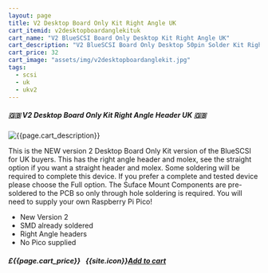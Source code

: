 ```yaml
---
layout: page
title: V2 Desktop Board Only Kit Right Angle UK
cart_itemid: v2desktopboardanglekituk
cart_name: "V2 BlueSCSI Board Only Desktop Kit Right Angle UK"
cart_description: "V2 BlueSCSI Board Only Desktop 50pin Solder Kit Right Angle UK - NO Pico"
cart_price: 32
cart_image: "assets/img/v2desktopboardanglekit.jpg"
tags: 
  - scsi
  - uk
  - ukv2
---
```


##### 🇬🇧 V2 Desktop Board Only Kit Right Angle Header UK 🇬🇧

![{{page.cart_description}}]({{page.cart_image}})

This is the NEW version 2 Desktop Board Only Kit version of the BlueSCSI for UK buyers. This has the right angle header and molex, see the straight option if you want a straight header and molex. Some soldering will be required to complete this device. If you prefer a complete and tested device please choose the Full option. The Suface Mount Components are pre-soldered to the PCB so only through hole soldering is required. You will need to supply your own Raspberry Pi Pico!

* New Version 2
* SMD already soldered
* Right Angle headers
* No Pico supplied

##### £{{page.cart_price}} &nbsp; {{site.icon}}[Add to cart](/cart#{{page.cart_itemid}})